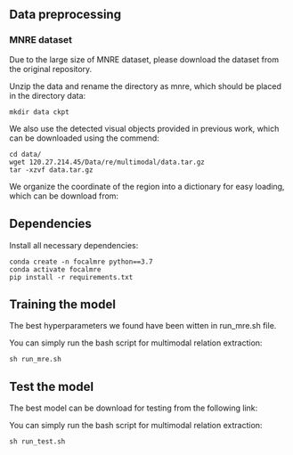 
## Data preprocessing
### MNRE dataset
Due to the large size of MNRE dataset, please download the dataset from the original repository.

Unzip the data and rename the directory as mnre, which should be placed in the directory data:
```shell
mkdir data ckpt
```
We also use the detected visual objects provided in previous work, which can be downloaded using the commend:

```shell
cd data/
wget 120.27.214.45/Data/re/multimodal/data.tar.gz
tar -xzvf data.tar.gz
```
We organize the coordinate of the region into a dictionary for easy loading, which can be download from:


## Dependencies
Install all necessary dependencies:
```shell
conda create -n focalmre python==3.7
conda activate focalmre
pip install -r requirements.txt
```

## Training the model
The best hyperparameters we found have been witten in run_mre.sh file.

You can simply run the bash script for multimodal relation extraction:
```shell
sh run_mre.sh
```

## Test the model
The best model can be download for testing from the following link:


You can simply run the bash script for multimodal relation extraction:
```shell
sh run_test.sh
```

